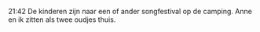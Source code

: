 21:42	De kinderen zijn naar een of ander songfestival op de camping. Anne en ik zitten als twee oudjes thuis.
